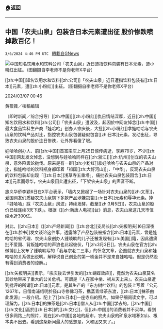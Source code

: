 ###  [:house:返回](README.md)
---


## 中国「农夫山泉」包装含日本元素遭出征  股价惨跌喷掉数百亿！
`3/6/2024 4:46 PM UTC ` [轉載自GNews](https://gnews.org/articles/2371526)

![中国知名饮用水和饮料公司「农夫山泉」近日遭指饮料包装有日本元素，遭小粉红出征。（图翻摄自李老师不是你老师X平台）](https://img.ltn.com.tw/Upload/news/600/2024/03/06/phpOPpKym.jpg "中国知名饮用水和饮料公司「农夫山泉」近日遭指饮料包装有日本元素，遭小粉红出征。（图翻摄自李老师不是你老师X平台）")

[[zh:中国]]知名饮用水和饮料[[zh:公司]]「农夫山泉」近日遭指饮料包装有[[zh:日本]]元素，遭[[zh:小粉红]]出征。（图翻摄自李老师不是你老师X平台）

2024/03/07 00:46

黄筱薇／核稿编辑

〔即时新闻／综合报导〕[[zh:中国]][[zh:小粉红]]仇日情结深厚，近日[[zh:中国]]知名饮用水和饮料[[zh:公司]]「农夫山泉」遭波及，起因於中网友悼念[[zh:中国]]最大食品饮料生产商「娃哈哈」创办人宗庆後，大批[[zh:小粉红]]拿娃哈哈与农夫山泉的饮料产品对比，指控农夫山泉包装疑似包含[[zh:日本]]元素，发动出征，导致农夫山泉的股价连日惨跌，让外界看傻了眼。

娃哈哈创办人、前[[zh:中国]]首富宗庆上月25日惊传病逝，享寿79岁，不少[[zh:中国]]网友发文悼念，没想到与娃哈哈同样在[[zh:浙江]][[zh:杭州]]创立的农夫山泉，意外陷舆论挞伐。原来是有一群[[zh:小粉红]]拿娃哈哈与农夫山泉的产品对比，指娃哈哈的饮料瓶身都印着「祖国[[zh:大好河山]]」、「中华」，反观农夫山泉的饮料包装却出现「[[zh:日本]]浅草寺五重塔」，痛批农夫山泉包装因含[[zh:日本]]元素而辱华，农夫山泉因此遭出征，「下架农夫山泉」的声音不断。

旅义华侨李颖6日在X平台表示，「墙内又掀起了一场针对农夫山泉的[[zh:文革]]，爱国网友们质疑农夫山泉旗下多款产品涉嫌包含[[zh:日本]]元素和辱华元素。捧『娃哈哈』踩『农夫山泉』风波」持续发酵，截至[[zh:3月5日]]，农夫山泉的股价已经连续3天下跌」。根据《[[zh:新唐人电视]]台》消息，农夫山泉这几天市值缩水近300亿。

对此，[[zh:日本]]《[[zh:产经新闻]]》[[zh:台北]]支局长[[zh:矢板明夫]]6日深夜在[[zh:脸书]]发文谈论这件事，透露除了产品包装被指含[[zh:日本]]元素，曾是娃哈哈的省代理、农夫山泉创办人锺睒睒的儿子还被发现有[[zh:美国]]籍，因此遭痛批不爱国、背叛娃哈哈的声浪也此起彼伏，「[[zh:3月3日]]，农夫山泉在官方[[zh:微博]]上发布了锺睒睒写的「我与宗老二三事」的怀念文章，企图就农夫山泉和娃哈哈的关系做出说明。解释说自己创业的第一桶金并不是来自娃哈哈。但是仍然没有得到消费者的谅解。」

[[zh:矢板明夫]]表示，「宗庆後去世引发的[[zh:蝴蝶效应]]，竟然为农夫山泉莫名其妙地带来了重大的公关危机。可谓是『人在家中坐、祸从天上来』。农夫山泉遭到批评的所谓[[zh:日本]]元素，是其生产的『东方树叶饮料』的包装上写着『公元1267年，日僧南浦绍明於径山寺修佛习茶，携蒸青绿茶东渡，[[zh:日本]]抹茶由此发源』一段介绍。配上了[[zh:日本]]一座寺庙的照片。如果仔细阅读文字，可以理解为，[[zh:日本]]的抹茶是[[zh:日本]]僧人从[[zh:中国]]学去的，[[zh:中国]][[zh:文化]]高於[[zh:日本]]的[[zh:文化]]，但[[zh:中国]]的消费者并不买单。看到很多网路上的照片，现在[[zh:中国]]各地的超市，农夫山泉的矿泉水堆积如山、根本卖不出去。看到这条新闻最大的感想是，义和团又来了。」
